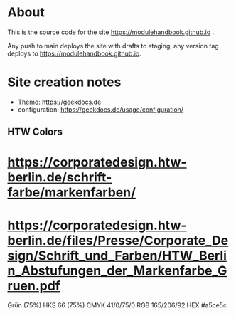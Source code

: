 # About

This is the source code for the site https://modulehandbook.github.io .

Any push to main deploys the site with drafts to staging,
any version tag deploys to https://modulehandbook.github.io.

# Site creation notes

- Theme: https://geekdocs.de
- configuration: https://geekdocs.de/usage/configuration/


## HTW Colors
# https://corporatedesign.htw-berlin.de/schrift-farbe/markenfarben/
# https://corporatedesign.htw-berlin.de/files/Presse/Corporate_Design/Schrift_und_Farben/HTW_Berlin_Abstufungen_der_Markenfarbe_Gruen.pdf
Grün (75%)
HKS 66 (75%)
CMYK 41/0/75/0
RGB 165/206/92
HEX #a5ce5c
